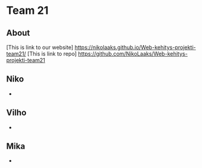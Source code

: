 # Team 21

## About

[This is link to our website]
https://nikolaaks.github.io/Web-kehitys-projekti-team21/
[This is link to repo]
https://github.com/NikoLaaks/Web-kehitys-projekti-team21

## Niko
-
## Vilho
-
## Mika
- 
